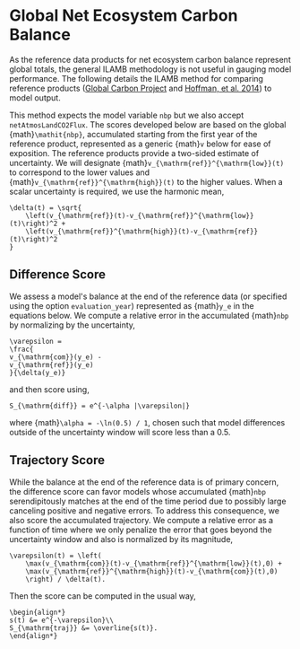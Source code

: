# Global Net Ecosystem Carbon Balance

As the reference data products for net ecosystem carbon balance represent global totals, the general ILAMB methodology is not useful in gauging model performance. The following details the ILAMB method for comparing reference products ([Global Carbon Project](http://www.earth-syst-sci-data.net/8/605/2016/) and [Hoffman, et al. 2014](https://doi.org/10.1002/2013JG002381)) to model output.

This method expects the model variable `nbp` but we also accept `netAtmosLandCO2Flux`. The scores developed below are based on the global {math}`\mathit{nbp}`, accumulated starting from the first year of the reference product, represented as a generic {math}`v` below for ease of exposition. The reference products provide a two-sided estimate of uncertainty. We will designate {math}`v_{\mathrm{ref}}^{\mathrm{low}}(t)` to correspond to the lower values and
{math}`v_{\mathrm{ref}}^{\mathrm{high}}(t)` to the higher values. When a scalar uncertainty is required, we use the harmonic mean,

```{math}
\delta(t) = \sqrt{
    \left(v_{\mathrm{ref}}(t)-v_{\mathrm{ref}}^{\mathrm{low}}(t)\right)^2 +
    \left(v_{\mathrm{ref}}^{\mathrm{high}}(t)-v_{\mathrm{ref}}(t)\right)^2
}
```

## Difference Score

We assess a model's balance at the end of the reference data (or specified using the option `evaluation_year`) represented as {math}`y_e` in the equations below. We compute a relative error in the accumulated {math}`nbp` by normalizing by the uncertainty,

```{math}
\varepsilon =
\frac{
v_{\mathrm{com}}(y_e) -
v_{\mathrm{ref}}(y_e)
}{\delta(y_e)}
```

and then score using,

```{math}
S_{\mathrm{diff}} = e^{-\alpha |\varepsilon|}
```

where {math}`\alpha = -\ln(0.5) / 1`, chosen such that model differences outside of the uncertainty window will score less than a 0.5.

## Trajectory Score

While the balance at the end of the reference data is of primary concern, the difference score can favor models whose accumulated {math}`nbp` serendipitously matches at the end of the time period due to possibly large canceling positive and negative errors. To address this consequence, we also score the accumulated trajectory. We compute a relative error as a function of time where we only penalize the error that goes beyond the uncertainty window and also is normalized by its magnitude,

```{math}
\varepsilon(t) = \left(
    \max(v_{\mathrm{com}}(t)-v_{\mathrm{ref}}^{\mathrm{low}}(t),0) +
    \max(v_{\mathrm{ref}}^{\mathrm{high}}(t)-v_{\mathrm{com}}(t),0)
    \right) / \delta(t).
```

Then the score can be computed in the usual way,

```{math}
\begin{align*}
s(t) &= e^{-\varepsilon}\\
S_{\mathrm{traj}} &= \overline{s(t)}.
\end{align*}
```
